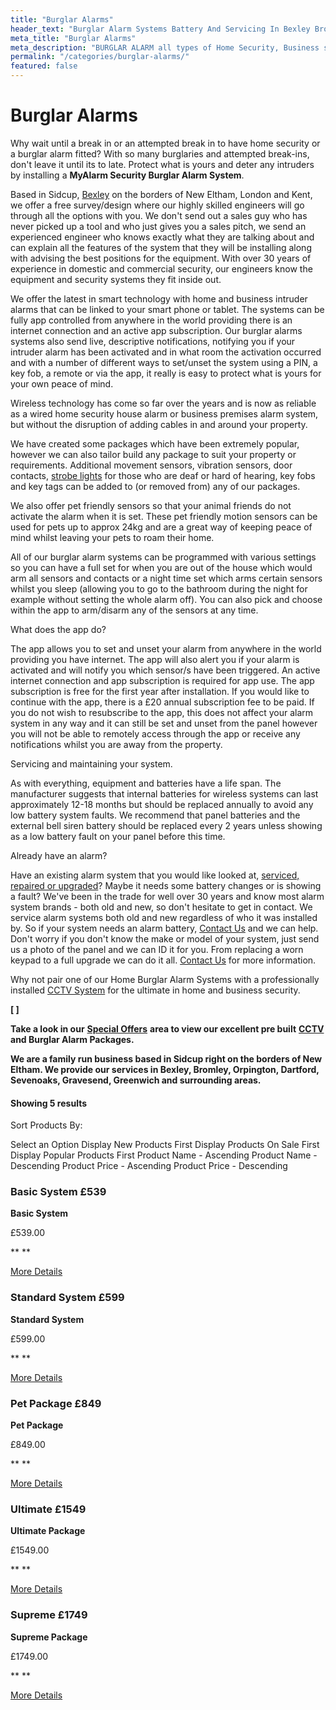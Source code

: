 ```yaml
---
title: "Burglar Alarms"
header_text: "Burglar Alarm Systems Battery And Servicing In Bexley Bromley"
meta_title: "Burglar Alarms"
meta_description: "BURGLAR ALARM all types of Home Security, Business security based New Eltham, Sidcup, Bexley covering Greenwich, Orpington, Bromley, Dartford and surrounding"
permalink: "/categories/burglar-alarms/"
featured: false
---
```


# Burglar Alarms 

Why wait until a break in or an attempted break in to have home security or a burglar alarm fitted? With so many burglaries and attempted break-ins, don\'t leave it until its to late. Protect what is yours and deter any intruders by installing a **MyAlarm Security Burglar Alarm System**.

Based in Sidcup, [Bexley](../pages/bexley.php.html) on the borders of New Eltham, London and Kent, we offer a free survey/design where our highly skilled engineers will go through all the options with you. We don\'t send out a sales guy who has never picked up a tool and who just gives you a sales pitch, we send an experienced engineer who knows exactly what they are talking about and can explain all the features of the system that they will be installing along with advising the best positions for the equipment. With over 30 years of experience in domestic and commercial security, our engineers know the equipment and security systems they fit inside out.

We offer the latest in smart technology with home and business intruder alarms that can be linked to your smart phone or tablet. The systems can be fully app controlled from anywhere in the world providing there is an internet connection and an active app subscription. Our burglar alarms systems also send live, descriptive notifications, notifying you if your intruder alarm has been activated and in what room the activation occurred and with a number of different ways to set/unset the system using a PIN, a key fob, a remote or via the app, it really is easy to protect what is yours for your own peace of mind.

Wireless technology has come so far over the years and is now as reliable as a wired home security house alarm or business premises alarm system, but without the disruption of adding cables in and around your property.

We have created some packages which have been extremely popular, however we can also tailor build any package to suit your property or requirements. Additional movement sensors, vibration sensors, door contacts, [strobe lights](../blog/wireless-sounder-alarm-system-for-the-deaf-or-hard-of-hearing.php.html) for those who are deaf or hard of hearing, key fobs and key tags can be added to (or removed from) any of our packages.

We also offer pet friendly sensors so that your animal friends do not activate the alarm when it is set. These pet friendly motion sensors can be used for pets up to approx 24kg and are a great way of keeping peace of mind whilst leaving your pets to roam their home.

All of our burglar alarm systems can be programmed with various settings so you can have a full set for when you are out of the house which would arm all sensors and contacts or a night time set which arms certain sensors whilst you sleep (allowing you to go to the bathroom during the night for example without setting the whole alarm off). You can also pick and choose within the app to arm/disarm any of the sensors at any time.

What does the app do?

The app allows you to set and unset your alarm from anywhere in the world providing you have internet. The app will also alert you if your alarm is activated and will notify you which sensor/s have been triggered. An active internet connection and app subscription is required for app use. The app subscription is free for the first year after installation. If you would like to continue with the app, there is a £20 annual subscription fee to be paid. If you do not wish to resubscribe to the app, this does not affect your alarm system in any way and it can still be set and unset from the panel however you will not be able to remotely access through the app or receive any notifications whilst you are away from the property.

Servicing and maintaining your system.

As with everything, equipment and batteries have a life span. The manufacturer suggests that internal batteries for wireless systems can last approximately 12-18 months but should be replaced annually to avoid any low battery system faults. We recommend that panel batteries and the external bell siren battery should be replaced every 2 years unless showing as a low battery fault on your panel before this time.

Already have an alarm?

Have an existing alarm system that you would like looked at, [serviced, repaired or upgraded](servicing-and-repairs.php.html)? Maybe it needs some battery changes or is showing a fault? We\'ve been in the trade for well over 30 years and know most alarm system brands - both old and new, so don\'t hesitate to get in contact. We service alarm systems both old and new regardless of who it was installed by. So if your system needs an alarm battery, [Contact Us](../contact.php.html) and we can help. Don\'t worry if you don\'t know the make or model of your system, just send us a photo of the panel and we can ID it for you. From replacing a worn keypad to a full upgrade we can do it all. [Contact Us](../contact.php.html) [](../contact.php.html) for more information.

Why not pair one of our Home Burglar Alarm Systems with a professionally installed [CCTV System](cctv.php.html) [](cctv.php.html) for the ultimate in home and business security.

**[ ]**

**Take a look in our** [**Special Offers**](special-offers.php.html) **area to view our excellent pre built** [**CCTV**](cctv.php.html) **and Burglar Alarm Packages.**

**We are a family run business based in Sidcup right on the borders of New Eltham. We provide our services in Bexley, Bromley, Orpington, Dartford, Sevenoaks, Gravesend, Greenwich and surrounding areas.** 

#### Showing 5 results

Sort Products By:

Select an Option Display New Products First Display Products On Sale First Display Popular Products First Product Name - Ascending Product Name - Descending Product Price - Ascending Product Price - Descending

[](../products/basic-system-539.php.html "View More")

### Basic System £539 

**Basic System**

£539.00

** **

[More Details](../products/basic-system-539.php.html)

[](../products/standard-system-599.php.html "View More")

### Standard System £599 

**Standard System**

£599.00

** **

[More Details](../products/standard-system-599.php.html)

[](../products/pet-package-849.php.html "View More")

### Pet Package £849 

**Pet Package**

£849.00

** **

[More Details](../products/pet-package-849.php.html)

[](../products/ultimate-package-cctv-intruder-alarm-system-1549.php.html "View More")

### Ultimate £1549 

**Ultimate Package**

£1549.00

** **

[More Details](../products/ultimate-package-cctv-intruder-alarm-system-1549.php.html)

[](../products/supreme-package-24hr-colour-cctv-plus-intruder-alarm-system-1749.php.html "View More")

### Supreme £1749 

**Supreme Package**

£1749.00

** **

[More Details](../products/supreme-package-24hr-colour-cctv-plus-intruder-alarm-system-1749.php.html)
